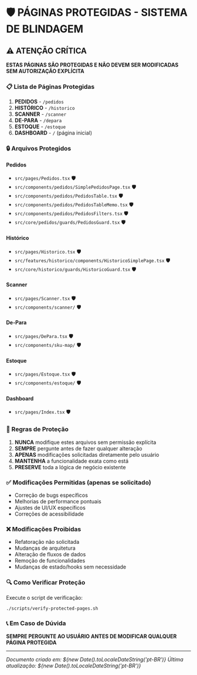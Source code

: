 # 🛡️ PÁGINAS PROTEGIDAS - SISTEMA DE BLINDAGEM

## ⚠️ ATENÇÃO CRÍTICA
**ESTAS PÁGINAS SÃO PROTEGIDAS E NÃO DEVEM SER MODIFICADAS SEM AUTORIZAÇÃO EXPLÍCITA**

### 📋 Lista de Páginas Protegidas

1. **PEDIDOS** - `/pedidos`
2. **HISTÓRICO** - `/historico` 
3. **SCANNER** - `/scanner`
4. **DE-PARA** - `/depara`
5. **ESTOQUE** - `/estoque`
6. **DASHBOARD** - `/` (página inicial)

### 🔒 Arquivos Protegidos

#### Pedidos
- `src/pages/Pedidos.tsx` 🛡️
- `src/components/pedidos/SimplePedidosPage.tsx` 🛡️
- `src/components/pedidos/PedidosTable.tsx` 🛡️
- `src/components/pedidos/PedidosTableMemo.tsx` 🛡️
- `src/components/pedidos/PedidosFilters.tsx` 🛡️
- `src/core/pedidos/guards/PedidosGuard.tsx` 🛡️

#### Histórico
- `src/pages/Historico.tsx` 🛡️
- `src/features/historico/components/HistoricoSimplePage.tsx` 🛡️
- `src/core/historico/guards/HistoricoGuard.tsx` 🛡️

#### Scanner
- `src/pages/Scanner.tsx` 🛡️
- `src/components/scanner/` 🛡️

#### De-Para
- `src/pages/DePara.tsx` 🛡️
- `src/components/sku-map/` 🛡️

#### Estoque
- `src/pages/Estoque.tsx` 🛡️
- `src/components/estoque/` 🛡️

#### Dashboard
- `src/pages/Index.tsx` 🛡️

### 🚨 Regras de Proteção

1. **NUNCA** modifique estes arquivos sem permissão explícita
2. **SEMPRE** pergunte antes de fazer qualquer alteração
3. **APENAS** modificações solicitadas diretamente pelo usuário
4. **MANTENHA** a funcionalidade exata como está
5. **PRESERVE** toda a lógica de negócio existente

### ✅ Modificações Permitidas (apenas se solicitado)
- Correção de bugs específicos
- Melhorias de performance pontuais
- Ajustes de UI/UX específicos
- Correções de acessibilidade

### ❌ Modificações Proibidas
- Refatoração não solicitada
- Mudanças de arquitetura
- Alteração de fluxos de dados
- Remoção de funcionalidades
- Mudanças de estado/hooks sem necessidade

### 🔍 Como Verificar Proteção
Execute o script de verificação:
```bash
./scripts/verify-protected-pages.sh
```

### 📞 Em Caso de Dúvida
**SEMPRE PERGUNTE AO USUÁRIO ANTES DE MODIFICAR QUALQUER PÁGINA PROTEGIDA**

---
*Documento criado em: ${new Date().toLocaleDateString('pt-BR')}*
*Última atualização: ${new Date().toLocaleDateString('pt-BR')}*